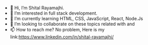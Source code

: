 - 👋 Hi, I’m Shital Rayamajhi.
- 👀 I’m interested in full stack development.
- 🌱 I’m currently learning HTML, CSS, JavaScript, React, Node.Js
- 💞️ I’m looking to collaborate on these topics related with and 
- 📫 How to reach me? No problem, Here is my link:https://www.linkedin.com/in/shital-rayamajhi/
<!---
Shital769/Shital769 is a ✨ special ✨ repository because its `README.md` (this file) appears on your GitHub profile.
You can click the Preview link to take a look at your changes.
--->
